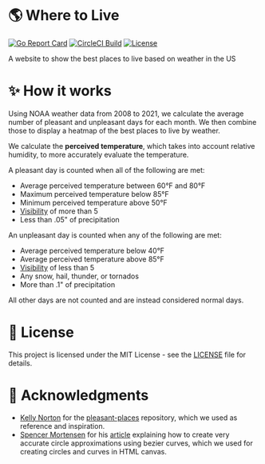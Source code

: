 # 🌎 Where to Live
[![Go Report Card](https://goreportcard.com/badge/github.com/Nicell/where-to-live?style=flat-square)](https://goreportcard.com/report/github.com/Nicell/where-to-live)
[![CircleCI Build](https://img.shields.io/circleci/build/github/Nicell/where-to-live.svg?style=flat-square)](https://circleci.com/gh/Nicell/where-to-live)
[![License](https://img.shields.io/github/license/Nicell/where-to-live.svg?style=flat-square)](LICENSE)

A website to show the best places to live based on weather in the US

# ✨ How it works
Using NOAA weather data from 2008 to 2021, we calculate the average number of pleasant and unpleasant days for each month. We then combine those to display a heatmap of the best places to live by weather.

We calculate the **perceived temperature**, which takes into account relative humidity, to more accurately evaluate the temperature.

A pleasant day is counted when all of the following are met:
 - Average perceived temperature between 60°F and 80°F
 - Maximum perceived temperature below 85°F
 - Minimum perceived temperature above 50°F
 - [Visibility](https://en.wikipedia.org/wiki/Visibility) of more than 5
 - Less than .05" of precipitation

An unpleasant day is counted when any of the following are met:
 - Average perceived temperature below 40°F
 - Average perceived temperature above 85°F
 - [Visibility](https://en.wikipedia.org/wiki/Visibility) of less than 5
 - Any snow, hail, thunder, or tornados
 - More than .1" of precipitation

All other days are not counted and are instead considered normal days.

# 📝 License
This project is licensed under the MIT License - see the [LICENSE](LICENSE) file for details.

# 🤝 Acknowledgments
 - [Kelly Norton](https://github.com/kellegous) for the [pleasant-places](https://github.com/kellegous/pleasant-places) repository, which we used as reference and inspiration.
 - [Spencer Mortensen](http://spencermortensen.com) for his [article](http://spencermortensen.com/articles/bezier-circle/) explaining how to create very accurate circle approximations using bezier curves, which we used for creating circles and curves in HTML canvas.
